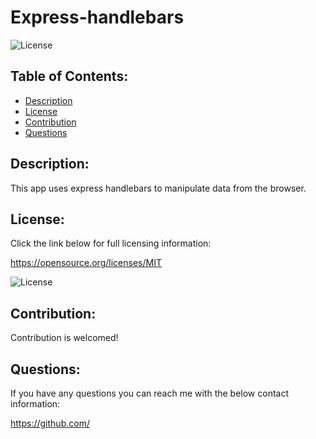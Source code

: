 # Express-handlebars

![License](https://img.shields.io/badge/License--blue.svg)

  ## Table of Contents: 
  - [Description](#Description)
  - [License](#License)
  - [Contribution](#Contribution)
  - [Questions](#Questions)
  
  ## Description: 
  This app uses express handlebars to manipulate data from the browser.
  
  ## License: 
  Click the link below for full licensing information: 

  https://opensource.org/licenses/MIT 

  ![License](https://img.shields.io/badge/License-MIT-blue.svg) 
 
  
  ## Contribution: 
  Contribution is welcomed!
  
  ## Questions: 
  If you have any questions you can reach me with the below contact information: 

  https://github.com/ 

  

